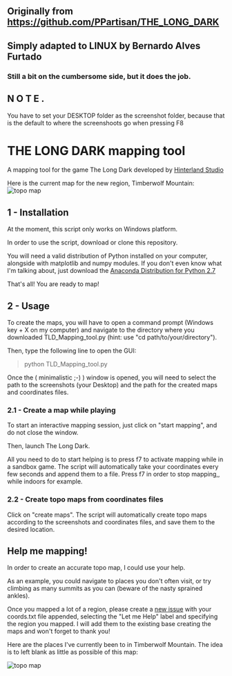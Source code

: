 ## Originally from https://github.com/PPartisan/THE_LONG_DARK

##  Simply adapted to LINUX by Bernardo Alves Furtado

### Still a bit on the cumbersome side, but it does the job.

## N O T E . 
You have to set your DESKTOP folder as the screenshot folder, because that is the default to where the screenshoots go when pressing F8

# THE LONG DARK mapping tool
A mapping tool for the game The Long Dark developed by [Hinterland Studio](http://hinterlandgames.com/)

Here is the current map for the new region, Timberwolf Mountain:
![topo map](https://cloud.githubusercontent.com/assets/11873158/11914245/5bbb196c-a67b-11e5-91c9-811cbda68b3d.png "Timberwolf Mountain Topo Map")


## 1 - Installation

At the moment, this script only works on Windows platform.  

In order to use the script, download or clone this repository.  

You will need a valid distribution of Python installed on your computer, alongside with matplotlib and numpy modules. If you don't even know what I'm talking about, just download the [Anaconda Distribution for Python 2.7](https://www.continuum.io/downloads) 

That's all! You are ready to map!

## 2 - Usage

To create the maps, you will have to open a command prompt (Windows key + X on my computer) and navigate to the directory where you downloaded TLD_Mapping_tool.py (hint: use "cd path/to/your/directory").

Then, type the following line to open the GUI:
> python TLD_Mapping_tool.py

Once the ( minimalistic ;-) ) window is opened, you will need to select the path to the screenshots (your Desktop) and the path for the created maps and coordinates files.

### 2.1 - Create a map while playing

To start an interactive mapping session, just click on "start mapping", and do not close the window.

Then, launch The Long Dark.

 All you need to do to start helping is to press f7 to activate mapping while in a sandbox game. The script will automatically take your coordinates every few seconds and append them to a file. Press f7 in order to stop mapping,, while indoors for example.
 
### 2.2 - Create topo maps from coordinates files
 
 Click on "create maps". The script will automatically create topo maps according to the screenshots and coordinates files, and save them to the desired location.
 
 
## Help me mapping!

In order to create an accurate topo map, I could use your help.

As an example, you could navigate to places you don't often visit, or try climbing as many summits as you can (beware of the nasty sprained ankles).

Once you mapped a lot of a region, please create a [new issue](https://github.com/loicNorgeot/THE_LONG_DARK/issues) with your coords.txt file appended, selecting the "Let me Help" label and specifying the region you mapped. I will add them to the existing base creating the maps and won't forget to thank you!

Here are the places I've currently been to in Timberwolf Mountain. The idea is to left blank as little as possible of this map:

![topo map](https://cloud.githubusercontent.com/assets/11873158/11914246/5d3d57a0-a67b-11e5-80b3-11e970d5d4c1.png "Timberwolf Mountain Path Map")
